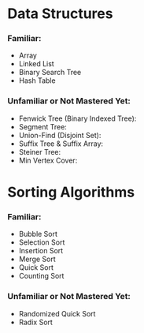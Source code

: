 # Data Structures

### Familiar:

- Array
- Linked List
- Binary Search Tree
- Hash Table
  
### Unfamiliar or Not Mastered Yet:

- Fenwick Tree (Binary Indexed Tree):
- Segment Tree:
- Union-Find (Disjoint Set):
- Suffix Tree & Suffix Array:
- Steiner Tree:
- Min Vertex Cover:
  
# Sorting Algorithms

### Familiar:

- Bubble Sort
- Selection Sort
- Insertion Sort
- Merge Sort
- Quick Sort
- Counting Sort
### Unfamiliar or Not Mastered Yet:

- Randomized Quick Sort
- Radix Sort









